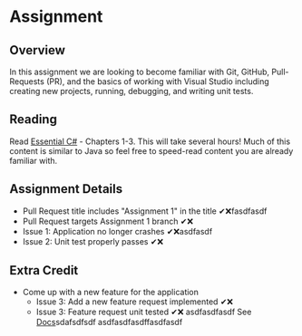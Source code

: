 # Assignment

## Overview

In this assignment we are looking to become familiar with Git, GitHub, Pull-Requests (PR), and the basics of working with Visual Studio including creating new projects, running, debugging, and writing unit tests.

## Reading

Read [Essential C#](https://EssentialCSharp.com) - Chapters 1-3.  This will take several hours! Much of this content is similar to Java so feel free to speed-read content you are already familiar with.

## Assignment Details

* Pull Request title includes "Assignment 1" in the title ✔❌fasdfasdf
* Pull Request targets Assignment 1 branch ✔❌
* Issue 1: Application no longer crashes ✔❌asdfasdf
* Issue 2: Unit test properly passes ✔❌

## Extra Credit

* Come up with a new feature for the application
  * Issue 3: Add a new feature request implemented ✔❌
  * Issue 3: Feature request unit tested ✔❌
asdfasdfasdf
See [Docs](https://github.com/IntelliTect-Samples/EWU-CSCD371-2024-Winter/blob/main/Docs)sdafsdfsdf
asdfasdfasdffasdfasdf